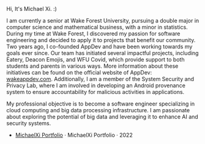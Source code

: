 Hi, It's Michael Xi. :)

I am currently a senior at Wake Forest University, pursuing a double major in computer science and mathematical business, with a minor in statistics. During my time at Wake Forest, I discovered my passion for software engineering and decided to apply it to projects that benefit our community. Two years ago, I co-founded AppDev and have been working towards my goals ever since. Our team has initiated several impactful projects, including Eatery, Deacon Emojis, and WFU Covid, which provide support to both students and parents in various ways. More information about these initiatives can be found on the official website of AppDev: [wakeappdev.com](http://wakeappdev.com/). Additionally, I am a member of the System Security and Privacy Lab, where I am involved in developing an Android provenance system to ensure accountability for malicious activities in applications.

My professional objective is to become a software engineer specializing in cloud computing and big data processing infrastructure. I am passionate about exploring the potential of big data and leveraging it to enhance AI and security systems.

- [MichaelXi Portfolio][1] · MichaelXi Portfolio · 2022

[1]: https://michaelxi.com/

